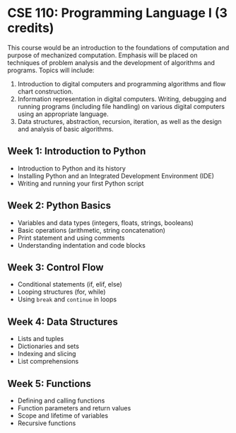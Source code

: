 # CSE 110: Programming Language I (3 credits)
This course would be an introduction to the foundations of computation and purpose of mechanized computation. Emphasis will be placed on techniques of problem analysis and the development of algorithms and programs. Topics will include:
1. Introduction to digital computers and programming algorithms and flow chart construction.
2. Information representation in digital computers. Writing, debugging and running programs (including file handling) on various digital computers using an appropriate language.
3. Data structures, abstraction, recursion, iteration, as well as the design and analysis of basic algorithms.



## Week 1: Introduction to Python
- Introduction to Python and its history
- Installing Python and an Integrated Development Environment (IDE)
- Writing and running your first Python script

## Week 2: Python Basics
- Variables and data types (integers, floats, strings, booleans)
- Basic operations (arithmetic, string concatenation)
- Print statement and using comments
- Understanding indentation and code blocks

## Week 3: Control Flow
- Conditional statements (if, elif, else)
- Looping structures (for, while)
- Using `break` and `continue` in loops

## Week 4: Data Structures
- Lists and tuples
- Dictionaries and sets
- Indexing and slicing
- List comprehensions

## Week 5: Functions
- Defining and calling functions
- Function parameters and return values
- Scope and lifetime of variables
- Recursive functions
